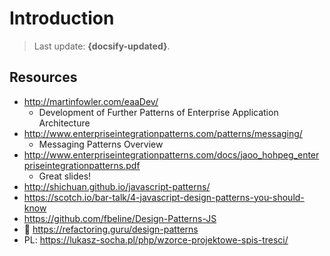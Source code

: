 # Introduction

> Last update: **{docsify-updated}**.

## Resources

* <http://martinfowler.com/eaaDev/>
    + Development of Further Patterns of Enterprise Application Architecture
* <http://www.enterpriseintegrationpatterns.com/patterns/messaging/>
    + Messaging Patterns Overview
* <http://www.enterpriseintegrationpatterns.com/docs/jaoo_hohpeg_enterpriseintegrationpatterns.pdf>
    + Great slides!
* <http://shichuan.github.io/javascript-patterns/>
* <https://scotch.io/bar-talk/4-javascript-design-patterns-you-should-know>
* <https://github.com/fbeline/Design-Patterns-JS>
* 🚀 <https://refactoring.guru/design-patterns>
* PL: <https://lukasz-socha.pl/php/wzorce-projektowe-spis-tresci/>
